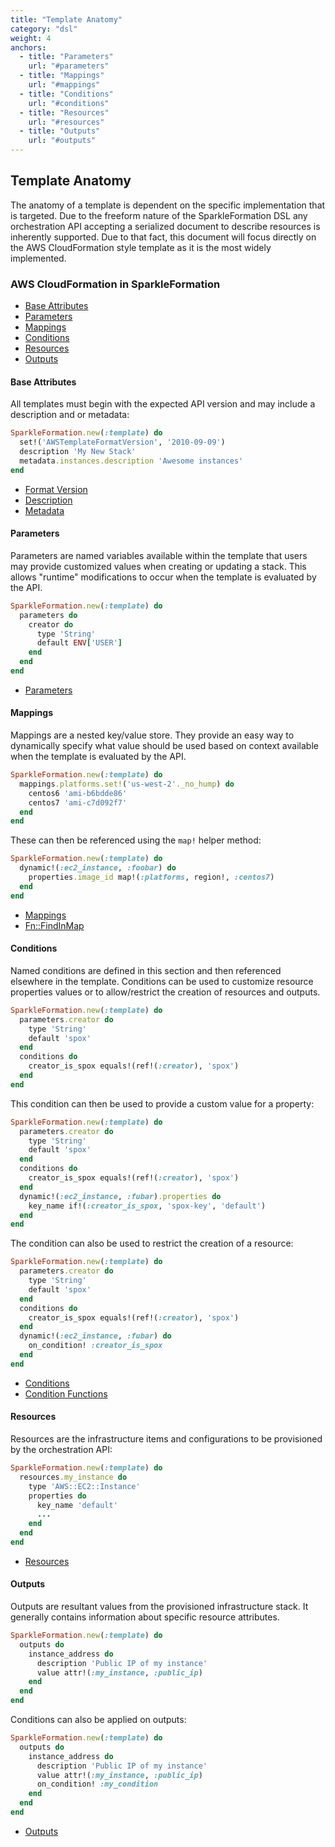 ```yaml
---
title: "Template Anatomy"
category: "dsl"
weight: 4
anchors:
  - title: "Parameters"
    url: "#parameters"
  - title: "Mappings"
    url: "#mappings"
  - title: "Conditions"
    url: "#conditions"
  - title: "Resources"
    url: "#resources"
  - title: "Outputs"
    url: "#outputs"  
---
```


## Template Anatomy

The anatomy of a template is dependent on the specific implementation that is
targeted. Due to the freeform nature of the SparkleFormation DSL any orchestration
API accepting a serialized document to describe resources is inherently supported.
Due to that fact, this document will focus directly on the AWS CloudFormation
style template as it is the most widely implemented.

### AWS CloudFormation in SparkleFormation

- [Base Attributes](#base-attributes)
- [Parameters](#parameters)
- [Mappings](#mappings)
- [Conditions](#conditions)
- [Resources](#resources)
- [Outputs](#outputs)

#### Base Attributes

All templates must begin with the expected API version and may include a description
and or metadata:

~~~ruby
SparkleFormation.new(:template) do
  set!('AWSTemplateFormatVersion', '2010-09-09')
  description 'My New Stack'
  metadata.instances.description 'Awesome instances'
end
~~~

* [Format Version](https://docs.aws.amazon.com/AWSCloudFormation/latest/UserGuide/format-version-structure.html)
* [Description](https://docs.aws.amazon.com/AWSCloudFormation/latest/UserGuide/template-description-structure.html)
* [Metadata](https://docs.aws.amazon.com/AWSCloudFormation/latest/UserGuide/metadata-section-structure.html)

#### Parameters

Parameters are named variables available within the template that users may
provide customized values when creating or updating a stack. This allows
"runtime" modifications to occur when the template is evaluated by the API.

~~~ruby
SparkleFormation.new(:template) do
  parameters do
    creator do
      type 'String'
      default ENV['USER']
    end
  end
end
~~~

* [Parameters](https://docs.aws.amazon.com/AWSCloudFormation/latest/UserGuide/parameters-section-structure.html)

#### Mappings

Mappings are a nested key/value store. They provide an easy way to dynamically
specify what value should be used based on context available when the template
is evaluated by the API.

~~~ruby
SparkleFormation.new(:template) do
  mappings.platforms.set!('us-west-2'._no_hump) do
    centos6 'ami-b6bdde86'
    centos7 'ami-c7d092f7'
  end
end
~~~

These can then be referenced using the `map!` helper method:

~~~ruby
SparkleFormation.new(:template) do
  dynamic!(:ec2_instance, :foobar) do
    properties.image_id map!(:platforms, region!, :centos7)
  end
end
~~~

* [Mappings](https://docs.aws.amazon.com/AWSCloudFormation/latest/UserGuide/mappings-section-structure.html)
* [Fn::FindInMap](https://docs.aws.amazon.com/AWSCloudFormation/latest/UserGuide/intrinsic-function-reference-findinmap.html)

#### Conditions

Named conditions are defined in this section and then referenced
elsewhere in the template. Conditions can be used to customize resource
properties values or to allow/restrict the creation of resources and
outputs.


~~~ruby
SparkleFormation.new(:template) do
  parameters.creator do
    type 'String'
    default 'spox'
  end
  conditions do
    creator_is_spox equals!(ref!(:creator), 'spox')
  end
end
~~~

This condition can then be used to provide a custom value for a property:

~~~ruby
SparkleFormation.new(:template) do
  parameters.creator do
    type 'String'
    default 'spox'
  end
  conditions do
    creator_is_spox equals!(ref!(:creator), 'spox')
  end
  dynamic!(:ec2_instance, :fubar).properties do
    key_name if!(:creator_is_spox, 'spox-key', 'default')
  end
end
~~~

The condition can also be used to restrict the creation of a resource:

~~~ruby
SparkleFormation.new(:template) do
  parameters.creator do
    type 'String'
    default 'spox'
  end
  conditions do
    creator_is_spox equals!(ref!(:creator), 'spox')
  end
  dynamic!(:ec2_instance, :fubar) do
    on_condition! :creator_is_spox
  end
end
~~~

* [Conditions](https://docs.aws.amazon.com/AWSCloudFormation/latest/UserGuide/conditions-section-structure.html)
* [Condition Functions](https://docs.aws.amazon.com/AWSCloudFormation/latest/UserGuide/intrinsic-function-reference-conditions.html)

#### Resources

Resources are the infrastructure items and configurations to be
provisioned by the orchestration API:

~~~ruby
SparkleFormation.new(:template) do
  resources.my_instance do
    type 'AWS::EC2::Instance'
    properties do
      key_name 'default'
      ...
    end
  end
end
~~~

* [Resources](https://docs.aws.amazon.com/AWSCloudFormation/latest/UserGuide/resources-section-structure.html)

#### Outputs

Outputs are resultant values from the provisioned infrastructure stack.
It generally contains information about specific resource attributes.

~~~ruby
SparkleFormation.new(:template) do
  outputs do
    instance_address do
      description 'Public IP of my instance'
      value attr!(:my_instance, :public_ip)
    end
  end
end
~~~

Conditions can also be applied on outputs:

~~~ruby
SparkleFormation.new(:template) do
  outputs do
    instance_address do
      description 'Public IP of my instance'
      value attr!(:my_instance, :public_ip)
      on_condition! :my_condition
    end
  end
end
~~~

* [Outputs](https://docs.aws.amazon.com/AWSCloudFormation/latest/UserGuide/resources-section-structure.html)
